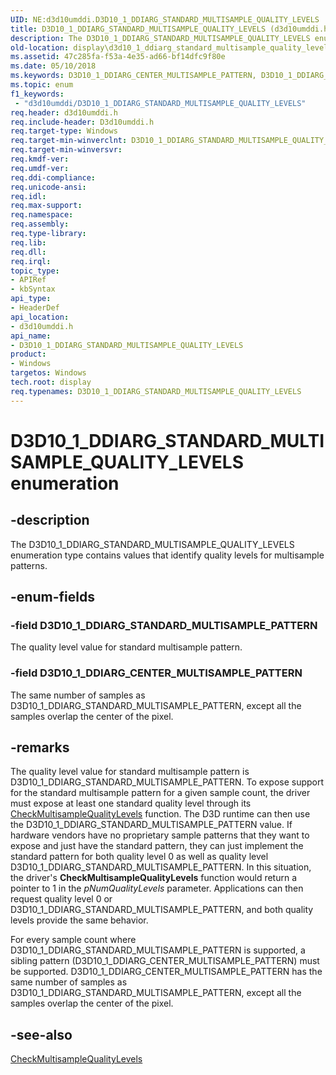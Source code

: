 ```yaml
---
UID: NE:d3d10umddi.D3D10_1_DDIARG_STANDARD_MULTISAMPLE_QUALITY_LEVELS
title: D3D10_1_DDIARG_STANDARD_MULTISAMPLE_QUALITY_LEVELS (d3d10umddi.h)
description: The D3D10_1_DDIARG_STANDARD_MULTISAMPLE_QUALITY_LEVELS enumeration type contains values that identify quality levels for multisample patterns.
old-location: display\d3d10_1_ddiarg_standard_multisample_quality_levels.htm
ms.assetid: 47c285fa-f53a-4e35-ad66-bf14dfc9f80e
ms.date: 05/10/2018
ms.keywords: D3D10_1_DDIARG_CENTER_MULTISAMPLE_PATTERN, D3D10_1_DDIARG_STANDARD_MULTISAMPLE_PATTERN, D3D10_1_DDIARG_STANDARD_MULTISAMPLE_QUALITY_LEVELS, D3D10_1_DDIARG_STANDARD_MULTISAMPLE_QUALITY_LEVELS enumeration [Display Devices], UMDisplayDriver_Dx10param_Structs_b617a227-3358-4b23-918f-9603c8fed13e.xml, d3d10umddi/D3D10_1_DDIARG_CENTER_MULTISAMPLE_PATTERN, d3d10umddi/D3D10_1_DDIARG_STANDARD_MULTISAMPLE_PATTERN, d3d10umddi/D3D10_1_DDIARG_STANDARD_MULTISAMPLE_QUALITY_LEVELS, display.d3d10_1_ddiarg_standard_multisample_quality_levels
ms.topic: enum
f1_keywords:
 - "d3d10umddi/D3D10_1_DDIARG_STANDARD_MULTISAMPLE_QUALITY_LEVELS"
req.header: d3d10umddi.h
req.include-header: D3d10umddi.h
req.target-type: Windows
req.target-min-winverclnt: D3D10_1_DDIARG_STANDARD_MULTISAMPLE_QUALITY_LEVELS is supported on Windows Vista with Service Pack 1 (SP1) and later versions and Windows Server 2008 and later versions.
req.target-min-winversvr: 
req.kmdf-ver: 
req.umdf-ver: 
req.ddi-compliance: 
req.unicode-ansi: 
req.idl: 
req.max-support: 
req.namespace: 
req.assembly: 
req.type-library: 
req.lib: 
req.dll: 
req.irql: 
topic_type:
- APIRef
- kbSyntax
api_type:
- HeaderDef
api_location:
- d3d10umddi.h
api_name:
- D3D10_1_DDIARG_STANDARD_MULTISAMPLE_QUALITY_LEVELS
product:
- Windows
targetos: Windows
tech.root: display
req.typenames: D3D10_1_DDIARG_STANDARD_MULTISAMPLE_QUALITY_LEVELS
---
```


# D3D10_1_DDIARG_STANDARD_MULTISAMPLE_QUALITY_LEVELS enumeration


## -description


The D3D10_1_DDIARG_STANDARD_MULTISAMPLE_QUALITY_LEVELS enumeration type contains values that identify quality levels for multisample patterns. 


## -enum-fields




### -field D3D10_1_DDIARG_STANDARD_MULTISAMPLE_PATTERN

The quality level value for standard multisample pattern. 


### -field D3D10_1_DDIARG_CENTER_MULTISAMPLE_PATTERN

The same number of samples as D3D10_1_DDIARG_STANDARD_MULTISAMPLE_PATTERN, except all the samples overlap the center of the pixel. 


## -remarks



The quality level value for standard multisample pattern is D3D10_1_DDIARG_STANDARD_MULTISAMPLE_PATTERN. To expose support for the standard multisample pattern for a given sample count, the driver must expose at least one standard quality level through its <a href="https://docs.microsoft.com/windows-hardware/drivers/ddi/d3d10umddi/nc-d3d10umddi-pfnd3d10ddi_checkmultisamplequalitylevels">CheckMultisampleQualityLevels</a> function. The D3D runtime can then use the D3D10_1_DDIARG_STANDARD_MULTISAMPLE_PATTERN value. If hardware vendors have no proprietary sample patterns that they want to expose and just have the standard pattern, they can just implement the standard pattern for both quality level 0 as well as quality level D3D10_1_DDIARG_STANDARD_MULTISAMPLE_PATTERN. In this situation, the driver's <b>CheckMultisampleQualityLevels</b> function would return a pointer to 1 in the <i>pNumQualityLevels</i> parameter. Applications can then request quality level 0 or D3D10_1_DDIARG_STANDARD_MULTISAMPLE_PATTERN, and both quality levels provide the same behavior.

For every sample count where D3D10_1_DDIARG_STANDARD_MULTISAMPLE_PATTERN is supported, a sibling pattern (D3D10_1_DDIARG_CENTER_MULTISAMPLE_PATTERN) must be supported. D3D10_1_DDIARG_CENTER_MULTISAMPLE_PATTERN has the same number of samples as D3D10_1_DDIARG_STANDARD_MULTISAMPLE_PATTERN, except all the samples overlap the center of the pixel.




## -see-also




<a href="https://docs.microsoft.com/windows-hardware/drivers/ddi/d3d10umddi/nc-d3d10umddi-pfnd3d10ddi_checkmultisamplequalitylevels">CheckMultisampleQualityLevels</a>
 

 

